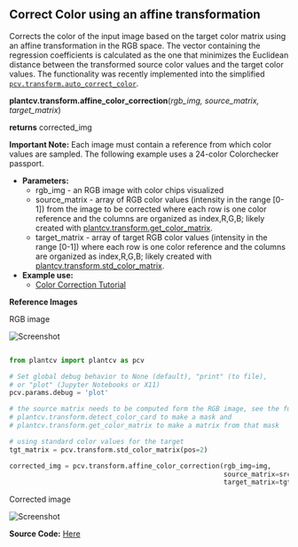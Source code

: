 ## Correct Color using an affine transformation

Corrects the color of the input image based on the target color matrix using an affine transformation
in the RGB space. The vector containing the regression coefficients is calculated as the one that minimizes the
Euclidean distance between the transformed source color values and the target color values. The functionality was recently implemented into the simplified [`pcv.transform.auto_correct_color`](transform_auto_correct_color.md). 

**plantcv.transform.affine_color_correction**(*rgb_img, source_matrix, target_matrix*)

**returns** corrected_img

**Important Note:** Each image must contain a reference from which color values are sampled.
 The following example uses a 24-color Colorchecker passport.

 - **Parameters:**
    - rgb_img       - an RGB image with color chips visualized
    - source_matrix - array of RGB color values (intensity in the range [0-1]) from the image to be corrected where each row is one color reference and the columns are organized as index,R,G,B; likely created with [plantcv.transform.get_color_matrix](get_color_matrix.md).
    - target_matrix - array of target RGB color values (intensity in the range [0-1]) where each row is one color reference and the columns are organized as index,R,G,B; likely created with [plantcv.transform.std_color_matrix](std_color_matrix.md). 
- **Example use:**
    - [Color Correction Tutorial](https://plantcv.org/tutorials/color-correction)

**Reference Images**

 RGB image

![Screenshot](img/documentation_images/transform_affine_color_corr/tobacco_leaves.jpg)


```python

from plantcv import plantcv as pcv

# Set global debug behavior to None (default), "print" (to file),
# or "plot" (Jupyter Notebooks or X11)
pcv.params.debug = 'plot'

# the source matrix needs to be computed form the RGB image, see the functions
# plantcv.transform.detect_color_card to make a mask and
# plantcv.transform.get_color_matrix to make a matrix from that mask

# using standard color values for the target
tgt_matrix = pcv.transform.std_color_matrix(pos=2)

corrected_img = pcv.transform.affine_color_correction(rgb_img=img,
                                                      source_matrix=src_matrix,
                                                      target_matrix=tgt_matrix)

```

Corrected image

![Screenshot](img/documentation_images/transform_affine_color_corr/tobacco_leaves_corrected.jpg)

**Source Code:** [Here](https://github.com/danforthcenter/plantcv/blob/main/plantcv/plantcv/transform/color_correction.py)
